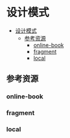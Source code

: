 # 设计模式

<!--ts-->
* [设计模式](#设计模式)
   * [参考资源](#参考资源)
      * [online-book](#online-book)
      * [fragment](#fragment)
      * [local](#local)

<!-- Created by https://github.com/ekalinin/github-markdown-toc -->
<!-- Added by: runner, at: Tue Jul 19 07:02:24 UTC 2022 -->

<!--te-->

## 参考资源

### online-book

### fragment

### local